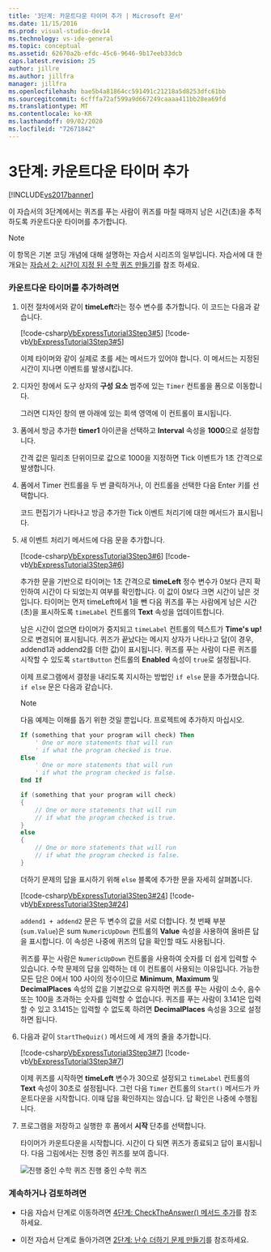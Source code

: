 ```yaml
---
title: '3단계: 카운트다운 타이머 추가 | Microsoft 문서'
ms.date: 11/15/2016
ms.prod: visual-studio-dev14
ms.technology: vs-ide-general
ms.topic: conceptual
ms.assetid: 62670a2b-efdc-45c6-9646-9b17eeb33dcb
caps.latest.revision: 25
author: jillre
ms.author: jillfra
manager: jillfra
ms.openlocfilehash: bae5b4a81864cc591491c21218a5d8253dfc61bb
ms.sourcegitcommit: 6cfffa72af599a9d667249caaaa411bb28ea69fd
ms.translationtype: MT
ms.contentlocale: ko-KR
ms.lasthandoff: 09/02/2020
ms.locfileid: "72671842"
---
```

# <a name="step-3-add-a-countdown-timer"></a>3단계: 카운트다운 타이머 추가
[!INCLUDE[vs2017banner](../includes/vs2017banner.md)]

이 자습서의 3단계에서는 퀴즈를 푸는 사람이 퀴즈를 마칠 때까지 남은 시간(초)을 추적하도록 카운트다운 타이머를 추가합니다.

> [!NOTE]
> 이 항목은 기본 코딩 개념에 대해 설명하는 자습서 시리즈의 일부입니다. 자습서에 대 한 개요는 [자습서 2: 시간이 지정 된 수학 퀴즈 만들기](../ide/tutorial-2-create-a-timed-math-quiz.md)를 참조 하세요.

### <a name="to-add-a-countdown-timer"></a>카운트다운 타이머를 추가하려면

1. 이전 절차에서와 같이 **timeLeft**라는 정수 변수를 추가합니다. 이 코드는 다음과 같습니다.

     [!code-csharp[VbExpressTutorial3Step3#5](../snippets/csharp/VS_Snippets_VBCSharp/vbexpresstutorial3step3/cs/form1.cs#5)]
     [!code-vb[VbExpressTutorial3Step3#5](../snippets/visualbasic/VS_Snippets_VBCSharp/vbexpresstutorial3step3/vb/form1.vb#5)]

     이제 타이머와 같이 실제로 초를 세는 메서드가 있어야 합니다. 이 메서드는 지정된 시간이 지나면 이벤트를 발생시킵니다.

2. 디자인 창에서 도구 상자의 **구성 요소** 범주에 있는 `Timer` 컨트롤을 폼으로 이동합니다.

     그러면 디자인 창의 맨 아래에 있는 회색 영역에 이 컨트롤이 표시됩니다.

3. 폼에서 방금 추가한 **timer1** 아이콘을 선택하고 **Interval** 속성을 **1000**으로 설정합니다.

     간격 값은 밀리초 단위이므로 값으로 1000을 지정하면 Tick 이벤트가 1초 간격으로 발생합니다.

4. 폼에서 Timer 컨트롤을 두 번 클릭하거나, 이 컨트롤을 선택한 다음 Enter 키를 선택합니다.

     코드 편집기가 나타나고 방금 추가한 Tick 이벤트 처리기에 대한 메서드가 표시됩니다.

5. 새 이벤트 처리기 메서드에 다음 문을 추가합니다.

     [!code-csharp[VbExpressTutorial3Step3#6](../snippets/csharp/VS_Snippets_VBCSharp/vbexpresstutorial3step3/cs/form1.cs#6)]
     [!code-vb[VbExpressTutorial3Step3#6](../snippets/visualbasic/VS_Snippets_VBCSharp/vbexpresstutorial3step3/vb/form1.vb#6)]

     추가한 문을 기반으로 타이머는 1초 간격으로 **timeLeft** 정수 변수가 0보다 큰지 확인하여 시간이 다 되었는지 여부를 확인합니다. 이 값이 0보다 크면 시간이 남은 것입니다. 타이머는 먼저 timeLeft에서 1을 뺀 다음 퀴즈를 푸는 사람에게 남은 시간(초)을 표시하도록 `timeLabel` 컨트롤의 **Text** 속성을 업데이트합니다.

     남은 시간이 없으면 타이머가 중지되고 `timeLabel` 컨트롤의 텍스트가 **Time's up!** 으로 변경되어 표시됩니다. 퀴즈가 끝났다는 메시지 상자가 나타나고 답(이 경우, addend1과 addend2를 더한 값)이 표시됩니다. 퀴즈를 푸는 사람이 다른 퀴즈를 시작할 수 있도록 `startButton` 컨트롤의 **Enabled** 속성이 `true`로 설정됩니다.

     이제 프로그램에서 결정을 내리도록 지시하는 방법인 `if else` 문을 추가했습니다. `if else` 문은 다음과 같습니다.

    > [!NOTE]
    > 다음 예제는 이해를 돕기 위한 것일 뿐입니다. 프로젝트에 추가하지 마십시오.

    ```vb
    If (something that your program will check) Then
        ' One or more statements that will run
        ' if what the program checked is true.
    Else
        ' One or more statements that will run
        ' if what the program checked is false.
    End If
    ```

    ```csharp
    if (something that your program will check)
    {
        // One or more statements that will run
        // if what the program checked is true.
    }
    else
    {
        // One or more statements that will run
        // if what the program checked is false.
    }
    ```

     더하기 문제의 답을 표시하기 위해 `else` 블록에 추가한 문을 자세히 살펴봅니다.

     [!code-csharp[VbExpressTutorial3Step3#24](../snippets/csharp/VS_Snippets_VBCSharp/vbexpresstutorial3step3/cs/form1.cs#24)]
     [!code-vb[VbExpressTutorial3Step3#24](../snippets/visualbasic/VS_Snippets_VBCSharp/vbexpresstutorial3step3/vb/form1.vb#24)]

     `addend1 + addend2` 문은 두 변수의 값을 서로 더합니다. 첫 번째 부분(`sum.Value`)은 sum `NumericUpDown` 컨트롤의 **Value** 속성을 사용하여 올바른 답을 표시합니다. 이 속성은 나중에 퀴즈의 답을 확인할 때도 사용됩니다.

     퀴즈를 푸는 사람은 `NumericUpDown` 컨트롤을 사용하여 숫자를 더 쉽게 입력할 수 있습니다. 수학 문제의 답을 입력하는 데 이 컨트롤이 사용되는 이유입니다. 가능한 모든 답은 0에서 100 사이의 정수이므로 **Minimum**, **Maximum** 및 **DecimalPlaces** 속성의 값을 기본값으로 유지하면 퀴즈를 푸는 사람이 소수, 음수 또는 100을 초과하는 숫자를 입력할 수 없습니다. 퀴즈를 푸는 사람이 3.141은 입력할 수 있고 3.1415는 입력할 수 없도록 하려면 **DecimalPlaces** 속성을 3으로 설정하면 됩니다.

6. 다음과 같이 `StartTheQuiz()` 메서드에 세 개의 줄을 추가합니다.

     [!code-csharp[VbExpressTutorial3Step3#7](../snippets/csharp/VS_Snippets_VBCSharp/vbexpresstutorial3step3/cs/form1.cs#7)]
     [!code-vb[VbExpressTutorial3Step3#7](../snippets/visualbasic/VS_Snippets_VBCSharp/vbexpresstutorial3step3/vb/form1.vb#7)]

     이제 퀴즈를 시작하면 **timeLeft** 변수가 30으로 설정되고 `timeLabel` 컨트롤의 **Text** 속성이 30초로 설정됩니다. 그런 다음 `Timer` 컨트롤의 `Start()` 메서드가 카운트다운을 시작합니다. 이때 답을 확인하지는 않습니다. 답 확인은 나중에 수행됩니다.

7. 프로그램을 저장하고 실행한 후 폼에서 **시작** 단추를 선택합니다.

     타이머가 카운트다운을 시작합니다. 시간이 다 되면 퀴즈가 종료되고 답이 표시됩니다. 다음 그림에서는 진행 중인 퀴즈를 보여 줍니다.

     ![진행 중인 수학 퀴즈](../ide/media/express-addcountdown.png "Express_AddCountdown") 진행 중인 수학 퀴즈

### <a name="to-continue-or-review"></a>계속하거나 검토하려면

- 다음 자습서 단계로 이동하려면 [4단계: CheckTheAnswer() 메서드 추가](../ide/step-4-add-the-checktheanswer-parens-method.md)를 참조하세요.

- 이전 자습서 단계로 돌아가려면 [2단계: 난수 더하기 문제 만들기](../ide/step-2-create-a-random-addition-problem.md)를 참조하세요.
